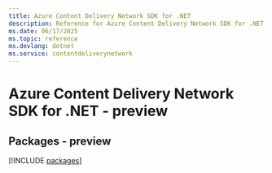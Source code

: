 ```yaml
---
title: Azure Content Delivery Network SDK for .NET
description: Reference for Azure Content Delivery Network SDK for .NET
ms.date: 06/17/2025
ms.topic: reference
ms.devlang: dotnet
ms.service: contentdeliverynetwork
---
```

# Azure Content Delivery Network SDK for .NET - preview
## Packages - preview
[!INCLUDE [packages](content-delivery-network-index.md)]